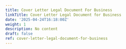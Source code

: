 ```yaml
---
title: Cover Letter Legal Document For Business
linkTitle: Cover Letter Legal Document for Business
date: '2025-04-24T16:18:00Z'
weight: 1
description: No content
draft: false
ref: cover-letter-legal-document-for-business
---
```


